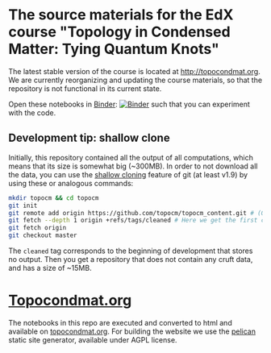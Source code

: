 # The source materials for the EdX course "Topology in Condensed Matter: Tying Quantum Knots"

The latest stable version of the course is located at http://topocondmat.org.  
We are currently reorganizing and updating the course materials, so that the repository is not functional in its current state.

Open these notebooks in [Binder](http://mybinder.org/): [![Binder](http://mybinder.org/badge.svg)](http://mybinder.org/repo/topocm/topocm_content) such that you can experiment with the code.

## Development tip: shallow clone

Initially, this repository contained all the output of all computations, which means that its size is somewhat big (~300MB). In order to not download all the data, you can use the [shallow cloning](https://www.perforce.com/blog/141218/git-beyond-basics-using-shallow-clones) feature of git (at least v1.9) by using these or analogous commands:

```bash
mkdir topocm && cd topocm
git init
git remote add origin https://github.com/topocm/topocm_content.git # (Or the location of your fork)
git fetch --depth 1 origin +refs/tags/cleaned # Here we get the first commit that doesn't contain cruft
git fetch origin
git checkout master
```

The `cleaned` tag corresponds to the beginning of development that stores no output.
Then you get a repository that does not contain any cruft data, and has a size of ~15MB.

# [Topocondmat.org](http://topocondmat.org/)
The notebooks in this repo are executed and converted to html and available on [topocondmat.org](http://topocondmat.org/).
For building the website we use the [pelican](https://github.com/getpelican/pelican) static site generator, available under AGPL license.